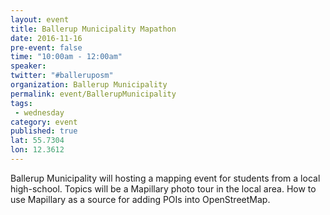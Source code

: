 ```yaml
---
layout: event
title: Ballerup Municipality Mapathon
date: 2016-11-16
pre-event: false
time: "10:00am - 12:00am"
speaker: 
twitter: "#balleruposm"
organization: Ballerup Municipality
permalink: event/BallerupMunicipality
tags: 
 - wednesday
category: event
published: true
lat: 55.7304
lon: 12.3612
---
```


Ballerup Municipality will hosting a mapping event for students from a local high-school. 
Topics will be a Mapillary photo tour in the local area. How to use Mapillary as a source for adding POIs into OpenStreetMap.
